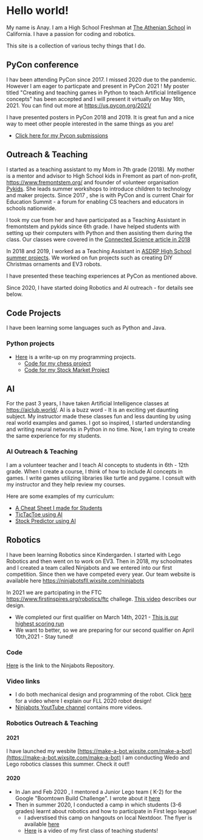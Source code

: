 # Hello world!

My name is Anay. I am a High School Freshman at [The Athenian School](https://www.athenian.org/) in California.  I have a passion for coding and robotics.

This site is a  collection of various techy things that I do.

## PyCon conference
I hav been attending PyCon since 2017. I missed 2020 due to the pandemic. However I am eager to particpate and present in PyCon 2021 ! My poster titled "Creating and teaching games in Python to teach Artificial Intelligence concepts" has been accepted and I will present it virtually on May 16th, 2021. You can find out more at https://us.pycon.org/2021/

I have presented posters in PyCon 2018 and 2019. It is great fun and a nice way to meet other people interested in the same things as you are! 
* [Click here for my Pycon submissions](../pycon-submissions)

## Outreach & Teaching 
I started as a teaching assistant to my Mom in 7th grade (2018). My mother is a mentor and advisor to High School kids in Fremont as part of non-profit, https://www.fremontstem.org/ and founder of volunteer organisation [Pykids](https://pykids.readthedocs.io/en/latest/). She leads summer workshops to introduce children to technology and maker projects.  Since 2017 , she is with PyCon and is current Chair for Education Summit - a forum for enabling CS teachers and educators in schools nationwide.

I took my cue from her and have participated as a Teaching Assistant in fremontstem and pykids since 6th grade. I have helped students with setting up their computers with Python and then assisting them during the class. Our classes were covered in the [Connected Science article in 2018](https://drive.google.com/file/d/1hqsp7_tP5brLlI3O-73acZslQwRWogNy/view?usp=sharing)

In 2018 and 2019, I worked as a Teaching Assistant in [ASDRP High School summer projects](https://www.asdrp.org/). We worked on fun projects such as creating DIY Christmas ornaments and EV3 robots.

I have presented these teaching experiences at PyCon as mentioned above. 

Since 2020, I have started doing Robotics and AI outreach - for details see below.


## Code Projects 
I have been learning some languages such as Python and Java. 

### Python projects 
* [Here](https://docs.google.com/document/d/1phUlpH7skkfB7BKbbKWHfrC9CIJ_36PQ6fyGe1FCwMQ/edit?usp=sharing) is a write-up on my programming projects.
   * [Code for my chess project](https://github.com/anaypant/anaypant.github.io/tree/master/Chess) 
   * [Code for my Stock Market Project](https://github.com/anaypant/anaypant.github.io/tree/master/Stock)

## AI 
For the past 3 years, I have taken Artificial Intelligence classes at https://aiclub.world/. AI is a buzz word - It is an exciting yet daunting subject. My instructor made these classes fun and less daunting by using real world examples and games. I got so inspired, I started understanding and writing neural networks in Python in no time. Now, I am trying to create the same experience for my students.

### AI Outreach & Teaching
I am a volunteer teacher and I teach AI concepts to students in 6th - 12th grade. When I create a course, I think of how to include AI concepts in games. I write games utilizing libraries like turtle and pygame. I consult with my instructor and they help review my courses.

Here are some examples of my curriculum:

* [A Cheat Sheet I made for Students](https://docs.google.com/document/d/1nTM4zhnyI6ZvvGffhJ6tJTJnfBGc_Hwn5Rc_3oTwOSM/edit?usp=sharing)
* [TicTacToe using AI](https://docs.google.com/presentation/d/1aUIV6jAahnLCWUlGNwtWbg4ew6Q0afl3aSMgEVAaIkE/edit?usp=sharing)
* [Stock Predictor using AI](https://docs.google.com/presentation/d/1HbtudvKDDbJNVzORYFK-6QyyY7YT7-r1OoEZtTZoVg0/edit?usp=sharing)

## Robotics
I have been learning Robotics since Kindergarden. I started with Lego Robotics and then went on to work on EV3. Then in 2018, my schoolmates and I created a team called Ninjabots and we entered into our first competition. Since then we have competed every year. Our team website is available here [https://ninjabotsfll.wixsite.com/ninjabots ](https://ninjabotsfll.wixsite.com/ninjabots)
 
 In 2021 we are partcipating in the FTC https://www.firstinspires.org/robotics/ftc challege. [This video](https://www.youtube.com/watch?v=dQtZhcgSpx8&t=1047s) describes our design.
* We completed our first qualifier on March 14th, 2021 - [This is our highest scoring run](https://www.youtube.com/watch?v=9R9KdUW_RYI)
* We want to better, so we are preparing for our second qualifier on April 10th,2021 - Stay tuned!
 
### Code
 [Here](https://github.com/FTCNinjabots/Master-Repository) is the link to the Ninjabots Repository.
 
### Video links
 * I do both mechanical design and programming of the robot. Click [here](https://youtu.be/ShfYy1rA5pk) for a video where I explain our FLL 2020 robot design!
 * [Ninjabots YoutTube channel](https://www.youtube.com/channel/UCKPbPhpWwP4_FB6e540T7YA) contains more videos.

### Robotics Outreach & Teaching

#### 2021
I have launched my wesbite [https://make-a-bot.wixsite.com/make-a-bot](https://make-a-bot.wixsite.com/make-a-bot) I am conducting Wedo and Lego robotics classes this summer. Check it out!!

#### 2020
* In Jan and Feb 2020 , I mentored a Junior Lego team ( K-2) for the Google "Boomtown Build Challenge". I wrote about it [here](https://docs.google.com/document/d/1iRA5rBMGZTV6IdMDHKYbWZOJIrbFAJSPLY1TYkFJ-i8/edit?usp=sharing) 
* Then in summer 2020, I conducted a camp in which students (3-6 grades) learnt about robotics and how to participate in First lego league! 
  * I adverstised this camp on hangouts on local Nextdoor. The flyer is available [here](https://anaypant212.wixsite.com/fllsummercamp) 
  * [Here]() is a video of my first class of teaching students!


